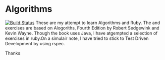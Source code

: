 Algorithms
==========
[![Build Status](https://travis-ci.org/alaghu/Algorithms.svg?branch=master)](https://travis-ci.org/alaghu/Algorithms)
These are my attempt to learn Algorithms and Ruby. The  and exercises are based on Alogoriths, Fourth Edition
by Robert Sedgewink and Kevin Wayne. Though the book uses Java, I have atgempted a selection of exercises in ruby.On a 
simulair note, I have tried to stick to Test Driven Development by using rspec. 

Thanks

